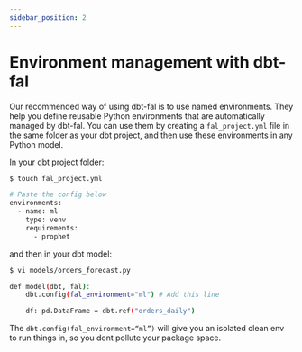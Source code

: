 ```yaml
---
sidebar_position: 2
---
```


# Environment management with dbt-fal

Our recommended way of using dbt-fal is to use named environments. They help you define reusable Python environments that are automatically managed by dbt-fal. You can use them by creating a `fal_project.yml` file in the same folder as your dbt project, and then use these environments in any Python model.

In your dbt project folder:

```bash
$ touch fal_project.yml

# Paste the config below
environments:
  - name: ml
    type: venv
    requirements:
      - prophet
```

and then in your dbt model:

```bash
$ vi models/orders_forecast.py

def model(dbt, fal):
    dbt.config(fal_environment="ml") # Add this line

    df: pd.DataFrame = dbt.ref("orders_daily")
```

The `dbt.config(fal_environment=“ml”)` will give you an isolated clean env to run things in, so you dont pollute your package space.

